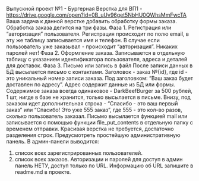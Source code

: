 Выпускной проект №1 - Бургерная
Верстка для ВП1 - https://drive.google.com/open?id=0B_uUv96get5NbHU0QWhsMmFwcTA
Ваша задача к данной верстке добавить обработку формы заказа.
Обработка заказа делится на три фазы.
Фаза 1. Регистрация или “авторизация” пользователя.
Регистрация происходит по полю email, в эту же таблицу записывается имя и телефон. В случае если пользователь уже заказывал - происходит “авторизация”. Никаких паролей нет!
Фаза 2. Оформление заказа.
Записывается в отдельную таблицу с указанием идентификатора пользователя, адреса и деталей для доставок.
Фаза 3. Письмо или запись в файл
После записи данных в БД высылается письмо с контактами. Заголовок - заказ №{id}, где id - это уникальный номер записи заказа. Под заголовком: “Ваш заказ будет доставлен по адресу”. Адрес содержит данные из БД или формы. Содержимое заказа всегда одинаковое - DarkBeefBurger за 500 рублей, 1 шт, нигде в базе не хранится, только высылается в письме. Внизу, под заказом идет дополнительная строка - “Спасибо - это ваш первый заказ” или “Спасибо! Это уже 555 заказ”, где 555 - это кол-во разов, сколько пользователь заказал. Письмо высылается функцией mail или записывается с помощью функции file_put_contents в отдельную папку с временем отправки. Красивая верстка не требуется, достаточно разделения строк.
Предусмотреть простейшую административную панель. В админ-панели выводится:
1. список всех зарегистрированных пользователей.
2. список всех заказов.
Авторизации и паролей для доступ в админ панель НЕТУ, доступ только по URL. Информацию об URL запишите в readme.md в проекте.